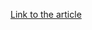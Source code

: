 [Link to the article](https://blog.eclecticiq.com/investigating-phishing-attacks-exploiting-coronavirus-covid-19-themes?hsLang=en)
